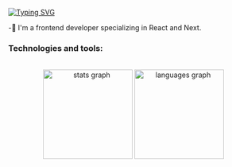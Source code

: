 
<a href="https://git.io/typing-svg"><img src="https://readme-typing-svg.herokuapp.com?font=Fira+Code&weight=800&size=32&pause=1000&width=435&lines=Hi+i'm+Damian" alt="Typing SVG" /></a>


-👋 I'm a frontend developer specializing in React and Next.

<h3 align="left">Technologies and tools:</h3>

</br>
<div align="center">
  <img src="https://github-readme-stats.vercel.app/api?username=DamianGallardo&hide_title=false&hide_rank=false&show_icons=true&include_all_commits=true&count_private=true&disable_animations=false&theme=github_dark&locale=en&hide_border=false" height="180" alt="stats graph"  />
  <img src="https://github-readme-stats.vercel.app/api/top-langs?username=DamianGallardo&locale=en&hide_title=false&layout=compact&card_width=320&langs_count=8&theme=github_dark&hide_border=false" height="180" alt="languages graph"  />
</div>
